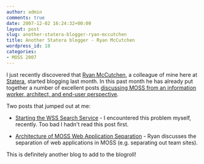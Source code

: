 ```yaml
---
author: admin
comments: true
date: 2007-12-02 16:24:32+00:00
layout: post
slug: another-statera-blogger-ryan-mccutchen
title: Another Statera blogger - Ryan McCutchen
wordpress_id: 18
categories:
- MOSS 2007
---
```


I just recently discovered that [Ryan McCutchen](http://www.ryan.mccutchenoutpost.com/), a colleague of mine here at [Statera](http://www.statera.com/), started blogging last month. In this past month he has already put together a number of excellent posts [discussing MOSS from an information worker, architect, and end-user perspective](http://www.ryan.mccutchenoutpost.com/).




Two posts that jumped out at me:






  * [Starting the WSS Search Service](http://www.ryan.mccutchenoutpost.com/PermaLink,guid,1994bd3b-f350-4088-9ba4-b63a8a7b6f8d.aspx) - I encountered this problem myself, recently. Too bad I hadn't read this post first.

  * [Architecture of MOSS Web Application Separation](http://www.ryan.mccutchenoutpost.com/PermaLink,guid,769f7596-e405-43cc-8dab-18b56f5de8ac.aspx) - Ryan discusses the separation of web applications in MOSS (e.g. separating out team sites).



This is definitely another blog to add to the blogroll!
